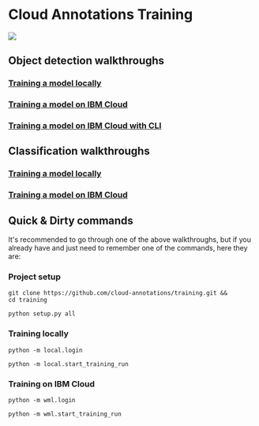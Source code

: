 # Cloud Annotations Training
![](https://cloud-annotations.github.io/training/object-detection/assets/main.png)

## Object detection walkthroughs
### [Training a model locally](https://cloud-annotations.github.io/training/object-detection/)
### [Training a model on IBM Cloud](https://cloud-annotations.github.io/training/object-detection/wml/)
### [Training a model on IBM Cloud with CLI](https://cloud-annotations.github.io/training/object-detection/cli/)

## Classification walkthroughs
### [Training a model locally](https://cloud-annotations.github.io/training/classification/)
### [Training a model on IBM Cloud](https://cloud-annotations.github.io/training/classification/wml/)

## Quick & Dirty commands
It's recommended to go through one of the above walkthroughs, but if you already have and just need to remember one of the commands, here they are:

### Project setup
```
git clone https://github.com/cloud-annotations/training.git &&
cd training
```

```
python setup.py all
```

### Training locally
```
python -m local.login
```
```
python -m local.start_training_run
```

### Training on IBM Cloud
```
python -m wml.login
```
```
python -m wml.start_training_run
```

